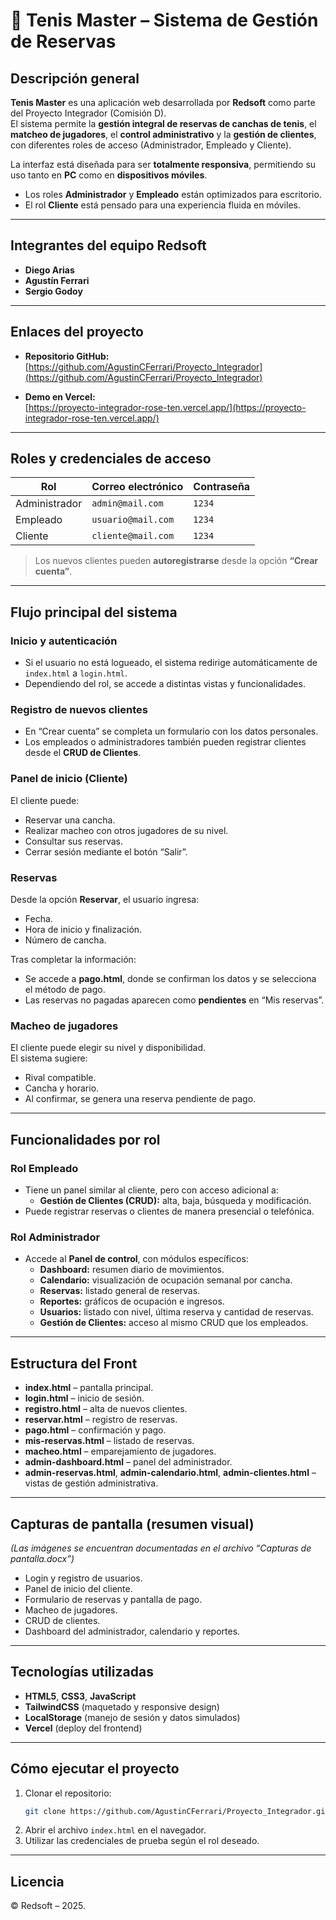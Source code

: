 # 🎾 Tenis Master – Sistema de Gestión de Reservas

## Descripción general

**Tenis Master** es una aplicación web desarrollada por **Redsoft** como parte del Proyecto Integrador (Comisión D).  
El sistema permite la **gestión integral de reservas de canchas de tenis**, el **matcheo de jugadores**, el **control administrativo** y la **gestión de clientes**, con diferentes roles de acceso (Administrador, Empleado y Cliente).

La interfaz está diseñada para ser **totalmente responsiva**, permitiendo su uso tanto en **PC** como en **dispositivos móviles**.  
- Los roles **Administrador** y **Empleado** están optimizados para escritorio.  
- El rol **Cliente** está pensado para una experiencia fluida en móviles.

---

## Integrantes del equipo Redsoft

- **Diego Arias**  
- **Agustín Ferrari**  
- **Sergio Godoy**

---

## Enlaces del proyecto

- **Repositorio GitHub:**  
  [https://github.com/AgustinCFerrari/Proyecto_Integrador](https://github.com/AgustinCFerrari/Proyecto_Integrador)

- **Demo en Vercel:**  
  [https://proyecto-integrador-rose-ten.vercel.app/](https://proyecto-integrador-rose-ten.vercel.app/)

---

## Roles y credenciales de acceso

| Rol | Correo electrónico | Contraseña |
|-----|--------------------|-------------|
| Administrador | `admin@mail.com` | `1234` |
| Empleado | `usuario@mail.com` | `1234` |
| Cliente | `cliente@mail.com` | `1234` |

> Los nuevos clientes pueden **autoregistrarse** desde la opción **“Crear cuenta”**.

---

## Flujo principal del sistema

### Inicio y autenticación
- Si el usuario no está logueado, el sistema redirige automáticamente de `index.html` a `login.html`.
- Dependiendo del rol, se accede a distintas vistas y funcionalidades.

### Registro de nuevos clientes
- En “Crear cuenta” se completa un formulario con los datos personales.  
- Los empleados o administradores también pueden registrar clientes desde el **CRUD de Clientes**.

### Panel de inicio (Cliente)
El cliente puede:
- Reservar una cancha.  
- Realizar macheo con otros jugadores de su nivel.  
- Consultar sus reservas.  
- Cerrar sesión mediante el botón “Salir”.

### Reservas
Desde la opción **Reservar**, el usuario ingresa:
- Fecha.  
- Hora de inicio y finalización.  
- Número de cancha.

Tras completar la información:
- Se accede a **pago.html**, donde se confirman los datos y se selecciona el método de pago.  
- Las reservas no pagadas aparecen como **pendientes** en “Mis reservas”.

### Macheo de jugadores
El cliente puede elegir su nivel y disponibilidad.  
El sistema sugiere:
- Rival compatible.  
- Cancha y horario.  
- Al confirmar, se genera una reserva pendiente de pago.

---

## Funcionalidades por rol

### Rol Empleado
- Tiene un panel similar al cliente, pero con acceso adicional a:
  - **Gestión de Clientes (CRUD):** alta, baja, búsqueda y modificación.  
- Puede registrar reservas o clientes de manera presencial o telefónica.  

### Rol Administrador
- Accede al **Panel de control**, con módulos específicos:
  - **Dashboard:** resumen diario de movimientos.  
  - **Calendario:** visualización de ocupación semanal por cancha.  
  - **Reservas:** listado general de reservas.  
  - **Reportes:** gráficos de ocupación e ingresos.  
  - **Usuarios:** listado con nivel, última reserva y cantidad de reservas.  
  - **Gestión de Clientes:** acceso al mismo CRUD que los empleados.

---

## Estructura del Front

- **index.html** – pantalla principal.  
- **login.html** – inicio de sesión.  
- **registro.html** – alta de nuevos clientes.  
- **reservar.html** – registro de reservas.  
- **pago.html** – confirmación y pago.  
- **mis-reservas.html** – listado de reservas.  
- **macheo.html** – emparejamiento de jugadores.  
- **admin-dashboard.html** – panel del administrador.  
- **admin-reservas.html**, **admin-calendario.html**, **admin-clientes.html** – vistas de gestión administrativa.

---

## Capturas de pantalla (resumen visual)

*(Las imágenes se encuentran documentadas en el archivo “Capturas de pantalla.docx”)*  
- Login y registro de usuarios.  
- Panel de inicio del cliente.  
- Formulario de reservas y pantalla de pago.  
- Macheo de jugadores.  
- CRUD de clientes.  
- Dashboard del administrador, calendario y reportes.

---

## Tecnologías utilizadas

- **HTML5**, **CSS3**, **JavaScript**  
- **TailwindCSS** (maquetado y responsive design)  
- **LocalStorage** (manejo de sesión y datos simulados)  
- **Vercel** (deploy del frontend)

---

## Cómo ejecutar el proyecto

1. Clonar el repositorio:
   ```bash
   git clone https://github.com/AgustinCFerrari/Proyecto_Integrador.git
   ```
2. Abrir el archivo `index.html` en el navegador.  
3. Utilizar las credenciales de prueba según el rol deseado.

---

## Licencia
© Redsoft – 2025.
